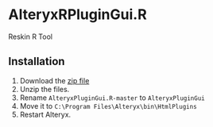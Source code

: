 # AlteryxRPluginGui.R

Reskin R Tool

## Installation

1. Download the [zip file](https://github.com/alteryx/AlteryxRPluginGui.R/archive/master.zip)
2. Unzip the files.
3. Rename `AlteryxPluginGui.R-master` to `AlteryxPluginGui`
4. Move it to `C:\Program Files\Alteryx\bin\HtmlPlugins`
5. Restart Alteryx.
